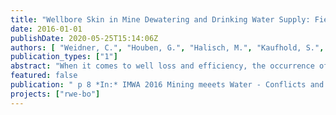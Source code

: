```yaml
---
title: "Wellbore Skin in Mine Dewatering and Drinking Water Supply: Field Observation, Mineralogy and Hydraulic Effect"
date: 2016-01-01
publishDate: 2020-05-25T15:14:06Z
authors: [ "Weidner, C.", "Houben, G.", "Halisch, M.", "Kaufhold, S.", "Sander, J.", "Reich, M.", "Menz, C." ]
publication_types: ["1"]
abstract: "When it comes to well loss and efficiency, the occurrence of wellbore skin layers is one of the strongest influencing factors. Besides difficulties to remove the skin layer that is necessary during the drilling process, it is also not easily possible to determine if a skin layer is present in a well and whether or not it imposes a certain degree of well loss. With this work, three types of skin layers are presented (surface cake, deep-bed filtration, layered cake in the aquifer), that have been observed at dewatering wells excavated in open-pits of the Rhenish lignite mining district in western Germany. Disturbed and undisturbed samples were analyzed for their geochemical and mineralogical composition in order to better understand the formation of the skin layer types and their fate during well operation. Geochemical analysis revealed the skin layer to be mainly composed of quartz (˜ 40 wt-%), kaolinite/illite (˜ 30 wt-%), organic material (5-15 %) and secondary gypsum precipitates (up to 12.5 wt-%). Despite the high quartz contents, the granulometry yields high fractions of clay and silt (75-85 %). However, preferential flow paths, transecting the skin layer are created by micro-cracks and erosion-pathways which will cause a higher hydraulic conductivity than could be expected from the granulometry."
featured: false
publication: " p 8 *In:* IMWA 2016 Mining meeets Water - Conflicts and Solutions. Leipzig, Germany. 11-15 July 2016"
projects: ["rwe-bo"]
---
```



